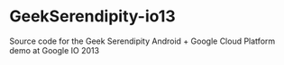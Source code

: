 GeekSerendipity-io13
====================

Source code for the Geek Serendipity Android + Google Cloud Platform demo at Google IO 2013


